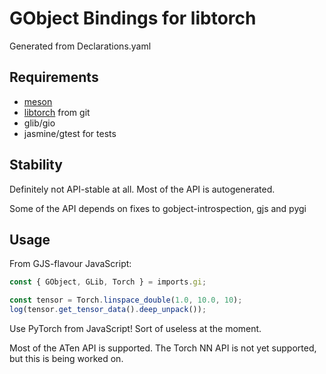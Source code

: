 # GObject Bindings for libtorch

Generated from Declarations.yaml

## Requirements

 - [meson](https://github.com/meson-build/meson)
 - [libtorch](https://github.com/pytorch/pytorch) from git
 - glib/gio
 - jasmine/gtest for tests
 
## Stability
 
Definitely not API-stable at all. Most of the API is autogenerated.
 
Some of the API depends on fixes to gobject-introspection, gjs and pygi
 
## Usage
 
From GJS-flavour JavaScript:
 
```js
const { GObject, GLib, Torch } = imports.gi;

const tensor = Torch.linspace_double(1.0, 10.0, 10);
log(tensor.get_tensor_data().deep_unpack());
```

Use PyTorch from JavaScript! Sort of useless at the moment.
 
Most of the ATen API is supported. The Torch NN API is not yet supported, but this is being worked on.
